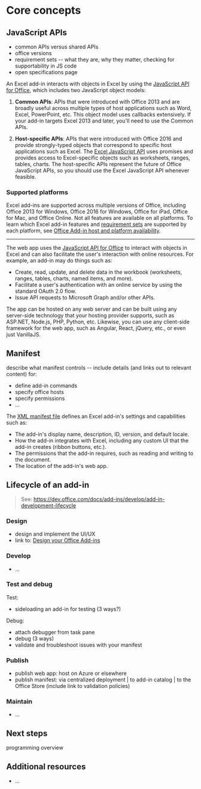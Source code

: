 # Core concepts

## JavaScript APIs

* common APIs versus shared APIs
* office versions
* requirement sets -- what they are, why they matter, checking for supportability in JS code
* open specifications page

An Excel add-in interacts with objects in Excel by using the [JavaScript API for Office](../../reference/add-ins/javascript-api-for-office.md?product=excel), which includes two JavaScript object models:

1. **Common APIs**: APIs that were introduced with Office 2013 and are broadly useful across multiple types of host applications such as Word, Excel, PowerPoint, etc. This object model uses callbacks extensively. If your add-in targets Excel 2013 and later, you'll need to use the Common APIs.

2. **Host-specific APIs**: APIs that were introduced with Office 2016 and provide strongly-typed objects that correspond to specific host applications such as Excel. The [Excel JavaScript API](../../reference/excel/excel-add-ins-reference-overview.md?product=excel) uses promises and provides access to Excel-specific objects such as worksheets, ranges, tables, charts. The host-specific APIs represent the future of Office JavaScript APIs, so you should use the Excel JavaScript API whenever feasible.  

### Supported platforms

Excel add-ins are supported across multiple versions of Office, including Office 2013 for Windows, Office 2016 for Windows, Office for iPad, Office for Mac, and Office Online. Not all features are available on all platforms. To learn which Excel add-in features and [requirement sets](../../reference/add-ins/requirement-sets/excel-api-requirement-sets.md?product=excel) are supported by each platform, see [Office Add-in host and platform availability](https://dev.office.com/add-in-availability).

---

The web app uses the [JavaScript API for Office](../../reference/add-ins/javascript-api-for-office.md?product=excel) to interact with objects in Excel and can also facilitate the user's interaction with online resources. For example, an add-in may do things such as:

* Create, read, update, and delete data in the workbook (worksheets, ranges, tables, charts, named items, and more).
* Facilitate a user's authentication with an online service by using the standard OAuth 2.0 flow.
* Issue API requests to Microsoft Graph and/or other APIs.

The app can be hosted on any web server and can be built using any server-side technology that your hosting provider supports, such as ASP.NET, Node.js, PHP, Python, etc. Likewise, you can use any client-side framework for the web app, such as Angular, React, jQuery, etc., or even just VanillaJS.

## Manifest

describe what manifest controls -- include details (and links out to relevant content) for: 

* define add-in commands 
* specify office hosts
* specify permissions
* ...

The [XML manifest file](../overview/add-in-manifests.md?product=excel) defines an Excel add-in's settings and capabilities such as: 

* The add-in's display name, description, ID, version, and default locale.
* How the add-in integrates with Excel, including any custom UI that the add-in creates (ribbon buttons, etc.).
* The permissions that the add-in requires, such as reading and writing to the document.
* The location of the add-in's web app.

## Lifecycle of an add-in

> See: https://dev.office.com/docs/add-ins/develop/add-in-development-lifecycle

### Design

* design and implement the UI/UX
* link to: [Design your Office Add-ins](../design/add-in-design.md?product=excel)

### Develop 

* ...

### Test and debug

Test:
* sideloading an add-in for testing (3 ways?)

Debug:
* attach debugger from task pane
* debug (3 ways)
* validate and troubleshoot issues with your manifest

### Publish

* publish web app:  host on Azure or elsewhere
* publish manifest: via centralized deployment | to add-in catalog | to the Office Store (include link to validation policies)

### Maintain

* ...

## Next steps

programming overview

## Additional resources

* ...